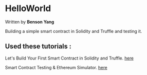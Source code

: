 # HelloWorld

Written by **Benson Yang**

Building a simple smart contract in Solidity and Truffle and testing it.

## Used these tutorials :

Let's Build Your First Smart Contract in Solidity and Truffle. [here](https://medium.com/etherereum-salon/hello-ethereum-solan-contract-4643118a6119)

Smart Contract Testing & Ethereum Simulator. [here](https://medium.com/etherereum-salon/eth-testing-472c2f73b4c3)
